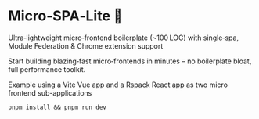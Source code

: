 # Micro‑SPA‑Lite 🚀

Ultra‑lightweight micro‑frontend boilerplate (~100 LOC) with single‑spa, Module Federation & Chrome extension support

Start building blazing‑fast micro‑frontends in minutes – no boilerplate bloat, full performance toolkit.

Example using a Vite Vue app and a Rspack React app as two micro frontend sub-applications

```
pnpm install && pnpm run dev
```